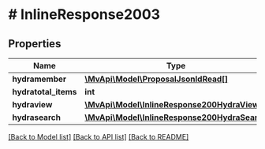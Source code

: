 # # InlineResponse2003

## Properties

Name | Type | Description | Notes
------------ | ------------- | ------------- | -------------
**hydramember** | [**\MvApi\Model\ProposalJsonldRead[]**](ProposalJsonldRead.md) |  |
**hydratotal_items** | **int** |  | [optional]
**hydraview** | [**\MvApi\Model\InlineResponse200HydraView**](InlineResponse200HydraView.md) |  | [optional]
**hydrasearch** | [**\MvApi\Model\InlineResponse200HydraSearch**](InlineResponse200HydraSearch.md) |  | [optional]

[[Back to Model list]](../../README.md#models) [[Back to API list]](../../README.md#endpoints) [[Back to README]](../../README.md)
